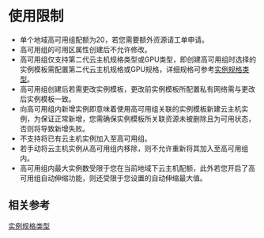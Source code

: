 # 使用限制

* 单个地域高可用组配额为20，若您需要额外资源请工单申请。
* 高可用组的可用区属性创建后不允许修改。
* 高可用组仅支持第二代云主机规格类型或GPU类型，即创建高可用组时选择的实例模板需配置第二代云主机规格或GPU规格，详细规格可参考[实例规格类型](../../Virtual-Machines/Introduction/Instance-Type-Family.md)。
* 高可用组创建后若需更改实例模板，更改前实例模板所配置私有网络需与更改后实例模板一致。
* 向高可用组内新增实例即意味着使用高可用组关联的实例模板新建云主机实例，为保证正常新增，您需确保实例模板所关联资源未被删除且为可用状态，否则将导致新增失败。
* 不支持将已有云主机实例加入至高可用组。
* 若手动将云主机实例从高可用组内移除，则不允许重新将其加入至高可用组内。
* 高可用组内最大实例数受限于您在当前地域下云主机配额，此外若您开启了高可用组自动伸缩功能，则还受限于您设置的自动伸缩最大值。

## 相关参考

[实例规格类型](../../Virtual-Machines/Introduction/Instance-Type-Family.md)
